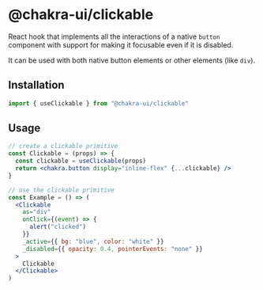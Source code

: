 # @chakra-ui/clickable

React hook that implements all the interactions of a native `button` component
with support for making it focusable even if it is disabled.

It can be used with both native button elements or other elements (like `div`).

## Installation

```jsx
import { useClickable } from "@chakra-ui/clickable"
```

## Usage

```jsx
// create a clickable primitive
const Clickable = (props) => {
  const clickable = useClickable(props)
  return <chakra.button display="inline-flex" {...clickable} />
}

// use the clickable primitive
const Example = () => (
  <Clickable
    as="div"
    onClick={(event) => {
      alert("clicked")
    }}
    _active={{ bg: "blue", color: "white" }}
    _disabled={{ opacity: 0.4, pointerEvents: "none" }}
  >
    Clickable
  </Clickable>
)
```
